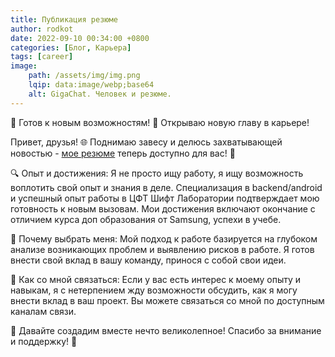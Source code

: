 ```yaml
---
title: Публикация резюме
author: rodkot
date: 2022-09-10 00:34:00 +0800
categories: [Блог, Карьера]
tags: [career]
image:
    path: /assets/img/img.png
    lqip: data:image/webp;base64
    alt: GigaChat. Человек и резюме.
---
```


🌟 Готов к новым возможностям! 🚀 Открываю новую главу в карьере!

Привет, друзья! 🌐 Поднимаю завесу и делюсь захватывающей новостью - [мое резюме](/cv) теперь доступно для вас! 💼

🔍 Опыт и достижения:
Я не просто ищу работу, я ищу возможность воплотить свой опыт и знания в деле. Специализация в backend/android и успешный опыт работы в ЦФТ Шифт Лаборатории подтверждает мою готовность к новым вызовам. Мои достижения включают окончание с отличием курса доп образования от Samsung, успехи в учебе.

🚀 Почему выбрать меня:
Мой подход к работе базируется на глубоком анализе возникающих проблем и выявлению рисков в работе. Я готов внести свой вклад в вашу команду, принося с собой свои идеи.

💬 Как со мной связаться:
Если у вас есть интерес к моему опыту и навыкам, я с нетерпением жду возможности обсудить, как я могу внести вклад в ваш проект. Вы можете связаться со мной по доступным каналам связи.

🚀 Давайте создадим вместе нечто великолепное! Спасибо за внимание и поддержку! 🌟 